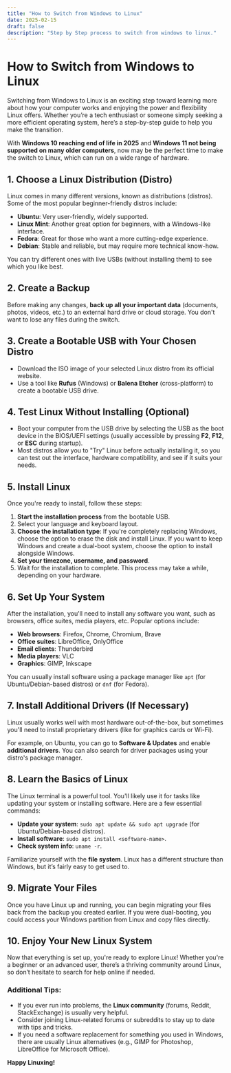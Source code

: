 ```yaml
---
title: "How to Switch from Windows to Linux"
date: 2025-02-15
draft: false
description: "Step by Step process to switch from windows to linux."
---
```

# How to Switch from Windows to Linux

Switching from Windows to Linux is an exciting step toward learning more about how your computer works and enjoying the power and flexibility Linux offers. Whether you’re a tech enthusiast or someone simply seeking a more efficient operating system, here’s a step-by-step guide to help you make the transition.

With **Windows 10 reaching end of life in 2025** and **Windows 11 not being supported on many older computers**, now may be the perfect time to make the switch to Linux, which can run on a wide range of hardware.

## 1. Choose a Linux Distribution (Distro)

Linux comes in many different versions, known as distributions (distros). Some of the most popular beginner-friendly distros include:

- **Ubuntu**: Very user-friendly, widely supported.
- **Linux Mint**: Another great option for beginners, with a Windows-like interface.
- **Fedora**: Great for those who want a more cutting-edge experience.
- **Debian**: Stable and reliable, but may require more technical know-how.

You can try different ones with live USBs (without installing them) to see which you like best.

## 2. Create a Backup

Before making any changes, **back up all your important data** (documents, photos, videos, etc.) to an external hard drive or cloud storage. You don't want to lose any files during the switch.

## 3. Create a Bootable USB with Your Chosen Distro

- Download the ISO image of your selected Linux distro from its official website.
- Use a tool like **Rufus** (Windows) or **Balena Etcher** (cross-platform) to create a bootable USB drive.

## 4. Test Linux Without Installing (Optional)

- Boot your computer from the USB drive by selecting the USB as the boot device in the BIOS/UEFI settings (usually accessible by pressing **F2**, **F12**, or **ESC** during startup).
- Most distros allow you to "Try" Linux before actually installing it, so you can test out the interface, hardware compatibility, and see if it suits your needs.

## 5. Install Linux

Once you're ready to install, follow these steps:

1. **Start the installation process** from the bootable USB.
2. Select your language and keyboard layout.
3. **Choose the installation type**: If you're completely replacing Windows, choose the option to erase the disk and install Linux. If you want to keep Windows and create a dual-boot system, choose the option to install alongside Windows.
4. **Set your timezone, username, and password**.
5. Wait for the installation to complete. This process may take a while, depending on your hardware.

## 6. Set Up Your System

After the installation, you'll need to install any software you want, such as browsers, office suites, media players, etc. Popular options include:

- **Web browsers**: Firefox, Chrome, Chromium, Brave
- **Office suites**: LibreOffice, OnlyOffice
- **Email clients**: Thunderbird
- **Media players**: VLC
- **Graphics**: GIMP, Inkscape

You can usually install software using a package manager like `apt` (for Ubuntu/Debian-based distros) or `dnf` (for Fedora).

## 7. Install Additional Drivers (If Necessary)

Linux usually works well with most hardware out-of-the-box, but sometimes you'll need to install proprietary drivers (like for graphics cards or Wi-Fi).

For example, on Ubuntu, you can go to **Software & Updates** and enable **additional drivers**. You can also search for driver packages using your distro's package manager.

## 8. Learn the Basics of Linux

The Linux terminal is a powerful tool. You'll likely use it for tasks like updating your system or installing software. Here are a few essential commands:

- **Update your system**: `sudo apt update && sudo apt upgrade` (for Ubuntu/Debian-based distros).
- **Install software**: `sudo apt install <software-name>`.
- **Check system info**: `uname -r`.

Familiarize yourself with the **file system**. Linux has a different structure than Windows, but it’s fairly easy to get used to.

## 9. Migrate Your Files

Once you have Linux up and running, you can begin migrating your files back from the backup you created earlier. If you were dual-booting, you could access your Windows partition from Linux and copy files directly.

## 10. Enjoy Your New Linux System

Now that everything is set up, you're ready to explore Linux! Whether you're a beginner or an advanced user, there’s a thriving community around Linux, so don’t hesitate to search for help online if needed.

### Additional Tips:
- If you ever run into problems, the **Linux community** (forums, Reddit, StackExchange) is usually very helpful.
- Consider joining Linux-related forums or subreddits to stay up to date with tips and tricks.
- If you need a software replacement for something you used in Windows, there are usually Linux alternatives (e.g., GIMP for Photoshop, LibreOffice for Microsoft Office).

**Happy Linuxing!**
